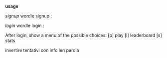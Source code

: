 **usage**

*signup*
wordle signup <username>:<password> <url>

*login*
wordle login <username>:<password> <url>

After login, show a menu of the possible choices:
[p] play    [l] leaderboard   [s] stats

invertire tentativi con info len parola